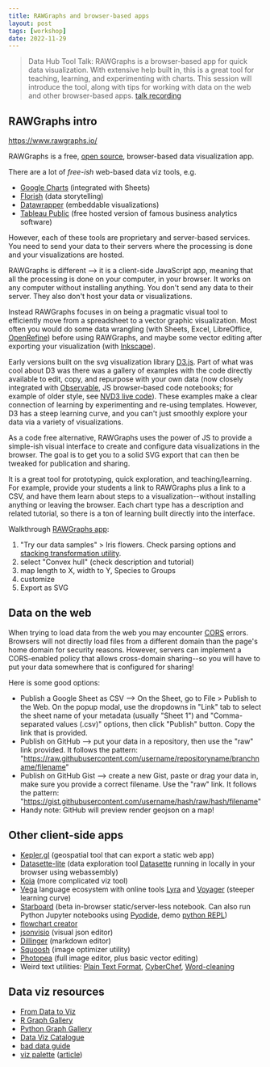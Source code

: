 ```yaml
---
title: RAWGraphs and browser-based apps
layout: post
tags: [workshop]
date: 2022-11-29
---
```


> Data Hub Tool Talk: RAWGraphs is a browser-based app for quick data visualization. With extensive help built in, this is a great tool for teaching, learning, and experimenting with charts. This session will introduce the tool, along with tips for working with data on the web and other browser-based apps. [talk recording](https://youtu.be/A1iQb00FjUU)

## RAWGraphs intro

<https://www.rawgraphs.io/>

RAWGraphs is a free, [open source](https://github.com/rawgraphs/rawgraphs-app), browser-based data visualization app.

There are a lot of *free-ish* web-based data viz tools, e.g. 

- [Google Charts](https://developers.google.com/chart) (integrated with Sheets)
- [Florish](https://flourish.studio/) (data storytelling)
- [Datawrapper](https://www.datawrapper.de/) (embeddable visualizations)
- [Tableau Public](https://public.tableau.com/app/discover) (free hosted version of famous business analytics software)

However, each of these tools are proprietary and server-based services.
You need to send your data to their servers where the processing is done and your visualizations are hosted. 

RAWGraphs is different --> it is a client-side JavaScript app, meaning that all the processing is done on your computer, in your browser. 
It works on any computer without installing anything.
You don't send any data to their server. 
They also don't host your data or visualizations. 

Instead RAWGraphs focuses in on being a pragmatic visual tool to efficiently move from a spreadsheet to a vector graphic visualization.
Most often you would do some data wrangling (with Sheets, Excel, LibreOffice, [OpenRefine](https://openrefine.org/)) before using RAWGraphs, and maybe some vector editing after exporting your visualization (with [Inkscape](https://inkscape.org/)). 

Early versions built on the svg visualization library [D3.js](https://d3js.org/). 
Part of what was cool about D3 was there was a gallery of examples with the code directly available to edit, copy, and repurpose with your own data (now closely integrated with [Observable](https://observablehq.com/), JS browser-based code notebooks; for example of older style, see [NVD3 live code](https://nvd3.org/livecode/index.html)). 
These examples make a clear connection of learning by experimenting and re-using templates.
However, D3 has a steep learning curve, and you can't just smoothly explore your data via a variety of visualizations.

As a code free alternative, RAWGraphs uses the power of JS to provide a simple-ish visual interface to create and configure data visualizations in the browser. 
The goal is to get you to a solid SVG export that can then be tweaked for publication and sharing. 

It is a great tool for prototyping, quick exploration, and teaching/learning.
For example, provide your students a link to RAWGraphs plus a link to a CSV, and have them learn about steps to a visualization--without installing anything or leaving the browser. 
Each chart type has a description and related tutorial, so there is a ton of learning built directly into the interface.

Walkthrough [RAWGraphs app](https://app.rawgraphs.io/):

1. "Try our data samples" > Iris flowers. Check parsing options and [stacking transformation utility](https://www.rawgraphs.io/learning/how-to-stack-your-unstacked-data-or-meet-the-unpivoter).
2. select "Convex hull" (check description and tutorial)
3. map length to X, width to Y, Species to Groups
4. customize
5. Export as SVG

## Data on the web

When trying to load data from the web you may encounter [CORS](https://developer.mozilla.org/en-US/docs/Web/HTTP/CORS) errors.
Browsers will not directly load files from a different domain than the page's home domain for security reasons. 
However, servers can implement a CORS-enabled policy that allows cross-domain sharing--so you will have to put your data somewhere that is configured for sharing!

Here is some good options: 

- Publish a Google Sheet as CSV --> On the Sheet, go to File > Publish to the Web. On the popup modal, use the dropdowns in "Link" tab to select the sheet name of your metadata (usually "Sheet 1") and "Comma-separated values (.csv)" options, then click "Publish" button. Copy the link that is provided.
- Publish on GitHub --> put your data in a repository, then use the "raw" link provided. It follows the pattern: "https://raw.githubusercontent.com/username/repositoryname/branchname/filename"
- Publish on GitHub Gist --> create a new Gist, paste or drag your data in, make sure you provide a correct filename. Use the "raw" link. It follows the pattern: "https://gist.githubusercontent.com/username/hash/raw/hash/filename"
- Handy note: GitHub will preview render geojson on a map!

## Other client-side apps

- [Kepler.gl](https://kepler.gl/) (geospatial tool that can export a static web app)
- [Datasette-lite](https://lite.datasette.io/) (data exploration tool [Datasette](https://datasette.io/) running in locally in your browser using webassembly)
- [Koia](https://www.koia.io/intro/index.html) (more complicated viz tool)
- [Vega](https://vega.github.io/) language ecosystem with online tools [Lyra](https://idl.cs.washington.edu/projects/lyra/app/) and [Voyager](https://vega.github.io/voyager) (steeper learning curve)
- [Starboard](https://starboard.gg/) (beta in-browser static/server-less notebook. Can also run Python Jupyter notebooks using [Pyodide](https://github.com/pyodide/pyodide), demo [python REPL](https://pyodide.org/en/stable/console.html))
- [flowchart creator](https://flowchart.fun/)
- [jsonvisio](https://jsonvisio.com/) (visual json editor)
- [Dillinger](https://dillinger.io/) (markdown editor)
- [Squoosh](https://squoosh.app/) (image optimizer utility)
- [Photopea](https://www.photopea.com/) (full image editor, plus basic vector editing)
- Weird text utilities: [Plain Text Format](https://plaintextformat.com/), [CyberChef](https://gchq.github.io/CyberChef/), [Word-cleaning](https://jhy.io/tools/convert-word-to-plain-text)

## Data viz resources

- [From Data to Viz](https://www.data-to-viz.com/)
- [R Graph Gallery](https://r-graph-gallery.com/index.html)
- [Python Graph Gallery](https://www.python-graph-gallery.com/)
- [Data Viz Catalogue](https://datavizcatalogue.com/)
- [bad data guide](https://github.com/Quartz/bad-data-guide)
- [viz palette](http://projects.susielu.com/viz-palette) ([article](https://medium.com/@Elijah_Meeks/viz-palette-for-data-visualization-color-8e678d996077))
